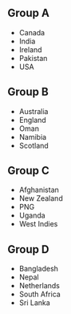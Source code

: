 ## Group A

  * Canada
  * India
  * Ireland
  * Pakistan
  * USA

## Group B
  * Australia
  * England
  * Oman
  * Namibia
  * Scotland

## Group C
  * Afghanistan
  * New Zealand
  * PNG
  * Uganda
  * West Indies

## Group D
  * Bangladesh
  * Nepal
  * Netherlands
  * South Africa
  * Sri Lanka
